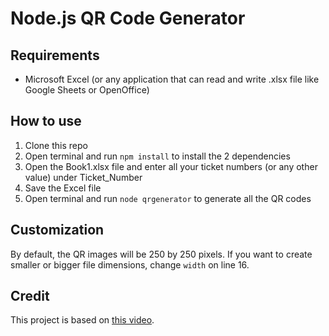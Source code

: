 # Node.js QR Code Generator

## Requirements

- Microsoft Excel (or any application that can read and write .xlsx file like Google Sheets or OpenOffice)

## How to use

1. Clone this repo
1. Open terminal and run `npm install` to install the 2 dependencies
1. Open the Book1.xlsx file and enter all your ticket numbers (or any other value) under Ticket_Number
1. Save the Excel file
1. Open terminal and run `node qrgenerator` to generate all the QR codes

## Customization

By default, the QR images will be 250 by 250 pixels. If you want to create smaller or bigger file dimensions, change `width` on line 16.

## Credit

This project is based on [this video](https://www.youtube.com/watch?v=UjJSJAMcD44).
